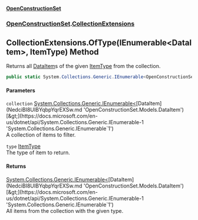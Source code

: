 #### [OpenConstructionSet](index.md 'index')
### [OpenConstructionSet](index.md#OpenConstructionSet 'OpenConstructionSet').[CollectionExtensions](FWc82w3EK+Efojdw03oX_w.md 'OpenConstructionSet.CollectionExtensions')
## CollectionExtensions.OfType(IEnumerable&lt;DataItem&gt;, ItemType) Method
Returns all [DataItem](NedciBI8UIBYqbpYqrEXSw.md 'OpenConstructionSet.Models.DataItem')s of the given [ItemType](QKunUA3okX9+HGcnTOur3g.md 'OpenConstructionSet.Models.ItemType') from the collection.  
```csharp
public static System.Collections.Generic.IEnumerable<OpenConstructionSet.Models.DataItem> OfType(this System.Collections.Generic.IEnumerable<OpenConstructionSet.Models.DataItem> collection, OpenConstructionSet.Models.ItemType type);
```
#### Parameters
<a name='OpenConstructionSet_CollectionExtensions_OfType(System_Collections_Generic_IEnumerable_OpenConstructionSet_Models_DataItem__OpenConstructionSet_Models_ItemType)_collection'></a>
`collection` [System.Collections.Generic.IEnumerable&lt;](https://docs.microsoft.com/en-us/dotnet/api/System.Collections.Generic.IEnumerable-1 'System.Collections.Generic.IEnumerable`1')[DataItem](NedciBI8UIBYqbpYqrEXSw.md 'OpenConstructionSet.Models.DataItem')[&gt;](https://docs.microsoft.com/en-us/dotnet/api/System.Collections.Generic.IEnumerable-1 'System.Collections.Generic.IEnumerable`1')  
A collection of items to filter.
  
<a name='OpenConstructionSet_CollectionExtensions_OfType(System_Collections_Generic_IEnumerable_OpenConstructionSet_Models_DataItem__OpenConstructionSet_Models_ItemType)_type'></a>
`type` [ItemType](QKunUA3okX9+HGcnTOur3g.md 'OpenConstructionSet.Models.ItemType')  
The type of item to return.
  
#### Returns
[System.Collections.Generic.IEnumerable&lt;](https://docs.microsoft.com/en-us/dotnet/api/System.Collections.Generic.IEnumerable-1 'System.Collections.Generic.IEnumerable`1')[DataItem](NedciBI8UIBYqbpYqrEXSw.md 'OpenConstructionSet.Models.DataItem')[&gt;](https://docs.microsoft.com/en-us/dotnet/api/System.Collections.Generic.IEnumerable-1 'System.Collections.Generic.IEnumerable`1')  
All items from the collection with the given type.

